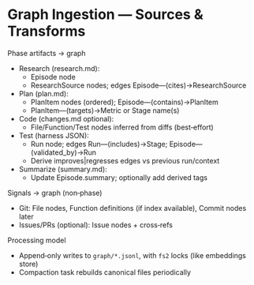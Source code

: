 # Graph Ingestion — Sources & Transforms

Phase artifacts → graph
- Research (research.md):
  - Episode node
  - ResearchSource nodes; edges Episode—(cites)→ResearchSource
- Plan (plan.md):
  - PlanItem nodes (ordered); Episode—(contains)→PlanItem
  - PlanItem—(targets)→Metric or Stage name(s)
- Code (changes.md optional):
  - File/Function/Test nodes inferred from diffs (best‑effort)
- Test (harness JSON):
  - Run node; edges Run—(includes)→Stage; Episode—(validated_by)→Run
  - Derive improves|regresses edges vs previous run/context
- Summarize (summary.md):
  - Update Episode.summary; optionally add derived tags

Signals → graph (non‑phase)
- Git: File nodes, Function definitions (if index available), Commit nodes later
- Issues/PRs (optional): Issue nodes + cross‑refs

Processing model
- Append‑only writes to `graph/*.jsonl`, with `fs2` locks (like embeddings store)
- Compaction task rebuilds canonical files periodically
